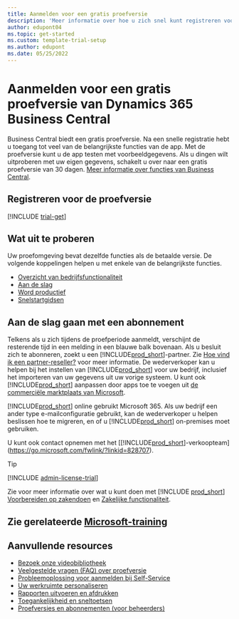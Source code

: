```yaml
---
title: Aanmelden voor een gratis proefversie
description: 'Meer informatie over hoe u zich snel kunt registreren voor een gratis proefversie van Dynamics 365 Business Central. Verken de app met rondleidingen en video''s, en vind meer trainingsmateriaal.'
author: edupont04
ms.topic: get-started
ms.custom: template-trial-setup
ms.author: edupont
ms.date: 05/25/2022
---
```


# <a name="sign-up-for-a-free-dynamics-365-business-central-trial"></a><a name="sign-up-for-a-free-dynamics-365-business-central-trial"></a><a name="sign-up-for-a-free-dynamics-365-business-central-trial"></a>Aanmelden voor een gratis proefversie van Dynamics 365 Business Central

Business Central biedt een gratis proefversie. Na een snelle registratie hebt u toegang tot veel van de belangrijkste functies van de app. Met de proefversie kunt u de app testen met voorbeeldgegevens. Als u dingen wilt uitproberen met uw eigen gegevens, schakelt u over naar een gratis proefversie van 30 dagen. [Meer informatie over functies van Business Central](across-business-functionality.md).  

## <a name="to-sign-up-for-the-trial"></a><a name="to-sign-up-for-the-trial"></a><a name="to-sign-up-for-the-trial"></a>Registreren voor de proefversie

[!INCLUDE [trial-get](includes/trial-get.md)]

## <a name="what-to-try"></a><a name="what-to-try"></a><a name="what-to-try"></a>Wat uit te proberen

Uw proefomgeving bevat dezelfde functies als de betaalde versie. De volgende koppelingen helpen u met enkele van de belangrijkste functies.

- [Overzicht van bedrijfsfunctionaliteit](across-business-functionality.md)  
- [Aan de slag](ui-get-ready-business.md#get-started)  
- [Word productief](ui-work-product.md)  
- [Snelstartgidsen](quick-start-business-central.md)  

## <a name="get-started-with-a-subscription"></a><a name="get-started-with-a-subscription"></a><a name="get-started-with-a-subscription"></a>Aan de slag gaan met een abonnement

Telkens als u zich tijdens de proefperiode aanmeldt, verschijnt de resterende tijd in een melding in een blauwe balk bovenaan. Als u besluit zich te abonneren, zoekt u een [!INCLUDE[prod_short](includes/prod_short.md)]-partner. Zie [Hoe vind ik een partner-reseller?](/dynamics365/business-central/across-faq#how-do-i-find-a-reselling-partner) voor meer informatie. De wederverkoper kan u helpen bij het instellen van [!INCLUDE[prod_short](includes/prod_short.md)] voor uw bedrijf, inclusief het importeren van uw gegevens uit uw vorige systeem. U kunt ook [!INCLUDE[prod_short](includes/prod_short.md)] aanpassen door apps toe te voegen uit [de commerciële marktplaats van Microsoft](https://go.microsoft.com/fwlink/?linkid=2081646).  

[!INCLUDE[prod_short](includes/prod_short.md)] online gebruikt Microsoft 365. Als uw bedrijf een ander type e-mailconfiguratie gebruikt, kan de wederverkoper u helpen beslissen hoe te migreren, en of u [!INCLUDE[prod_short](includes/prod_short.md)] on-premises moet gebruiken.  

U kunt ook contact opnemen met het [[!INCLUDE[prod_short](includes/prod_short.md)]-verkoopteam](https://go.microsoft.com/fwlink/?linkid=828707).  

> [!TIP]
> [!INCLUDE [admin-license-trial](includes/admin-license-trial.md)]

Zie voor meer informatie over wat u kunt doen met [!INCLUDE [prod_short](includes/prod_short.md)] [Voorbereiden op zakendoen](ui-get-ready-business.md) en [Zakelijke functionaliteit](across-business-functionality.md).  

## <a name="see-related-microsoft-training"></a><a name="see-related-microsoft-training"></a><a name="see-related-microsoft-training"></a>Zie gerelateerde [Microsoft-training](/training/modules/trial-dynamics-365-business-central/)

## <a name="additional-resources"></a><a name="additional-resources"></a><a name="additional-resources"></a>Aanvullende resources

- [Bezoek onze videobibliotheek](across-videos.md)  
- [Veelgestelde vragen (FAQ) over proefversie](trial-faq.md)  
- [Probleemoplossing voor aanmelden bij Self-Service](ui-troubleshoot-self-signup.md)  
- [Uw werkruimte personaliseren](ui-personalization-user.md)  
- [Rapporten uitvoeren en afdrukken](ui-work-report.md)  
- [Toegankelijkheid en sneltoetsen](ui-accessibility.md)  
- [Proefversies en abonnementen (voor beheerders)](/dynamics365/business-central/dev-itpro/administration/trials-subscriptions)  

